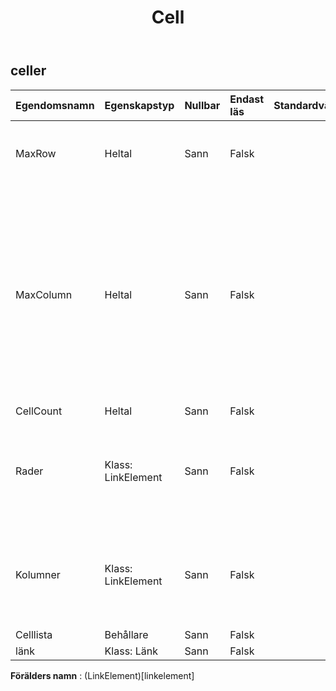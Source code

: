 ﻿---
title: Cell
second_title: Aspose.Cells Cloud Documen
type: docs
url: /sv/specification/model/cells/
description: "Aspose.Cells Molnmodellspecifikation: Cells. Hantera enkelt Excel och andra kalkylarksdokument med funktioner som att öppna, generera, redigera, dela, slå samman, jämföra och konvertera"
weight: 50
---
## **celler**

 

| Egendomsnamn| Egenskapstyp| Nullbar| Endast läs| Standardvärde| Beskrivning|
|:- |:- |:- |:- |:- |:- |
| MaxRow| Heltal| Sann| Falsk|| Maximalt radindex för cell som innehåller data eller stil.|
| MaxColumn| Heltal| Sann| Falsk||Maximalt kolumnindex för de celler som har instansierats i samlingen (inkluderar inte kolumnen där stilen är definierad för hela kolumnen men ingen cell har instansierats i den).|
| CellCount| Heltal| Sann| Falsk|||
| Rader| Klass: LinkElement| Sann| Falsk|| Hämtar samlingen av objekt som representerar de enskilda raderna i detta kalkylblad.|
| Kolumner| Klass: LinkElement| Sann| Falsk|| Hämtar samlingen av objekt som representerar de enskilda kolumnerna i detta kalkylblad.|
| Celllista| Behållare| Sann| Falsk|||
| länk| Klass: Länk| Sann| Falsk|||

**Förälders namn** : (LinkElement)[linkelement]